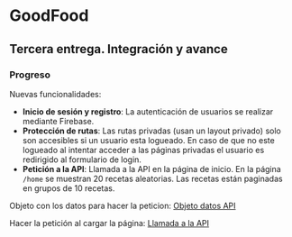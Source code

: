 # GoodFood

## Tercera entrega. Integración y avance
### Progreso
Nuevas funcionalidades:
- **Inicio de sesión y registro**: La autenticación de usuarios se realizar mediante Firebase.
- **Protección de rutas**: Las rutas privadas (usan un layout privado) solo son accesibles si un usuario esta logueado. En caso de que no este logueado al intentar acceder a las páginas privadas el usuario es redirigido al formulario de login.
- **Petición a la API**: Llamada a la API en la página de inicio. En la página `/home` se muestran 20 recetas aleatorias. Las recetas están paginadas en grupos de 10 recetas.

Objeto con los datos para hacer la peticion:
[Objeto datos API](https://github.com/avilrod3004/Proyecto4_GoodFood/blob/bc5f2a7bd4c920e6cc2ba91268b2f2127ea75415/src/pages/Home.jsx#L12-L16)

Hacer la petición al cargar la página:
[Llamada a la API](https://github.com/avilrod3004/Proyecto4_GoodFood/blob/bc5f2a7bd4c920e6cc2ba91268b2f2127ea75415/src/pages/Home.jsx#L23-L40)

